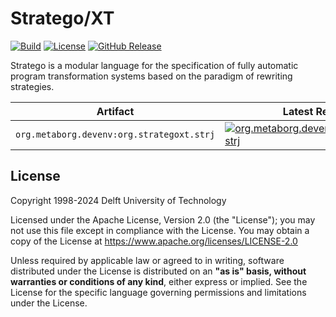 # Stratego/XT
[![Build][github-badge:build]][github:build]
[![License][license-badge]][license]
[![GitHub Release][github-badge:release]][github:release]

Stratego is a modular language for the specification of fully automatic program transformation systems based on the paradigm of rewriting strategies.

| Artifact                                  | Latest Release                                                                                           |
|-------------------------------------------|----------------------------------------------------------------------------------------------------------|
| `org.metaborg.devenv:org.strategoxt.strj` | [![org.metaborg.devenv:org.strategoxt.strj][maven-badge:org.strategoxt.strj]][maven:org.strategoxt.strj] |



## License
Copyright 1998-2024 Delft University of Technology

Licensed under the Apache License, Version 2.0 (the "License"); you may not use this file except in compliance with the License. You may obtain a copy of the License at <https://www.apache.org/licenses/LICENSE-2.0>

Unless required by applicable law or agreed to in writing, software distributed under the License is distributed on an **"as is" basis, without warranties or conditions of any kind**, either express or implied. See the License for the specific language governing permissions and limitations under the License.

[github-badge:build]: https://img.shields.io/github/actions/workflow/status/metaborg/strategoxt/build.yaml
[github:build]: https://github.com/metaborg/strategoxt/actions
[license-badge]: https://img.shields.io/github/license/metaborg/strategoxt
[license]: https://github.com/metaborg/strategoxt/blob/master/LICENSE
[github-badge:release]: https://img.shields.io/github/v/release/metaborg/strategoxt
[github:release]: https://github.com/metaborg/strategoxt/releases

[maven:org.strategoxt.strj]:                  https://artifacts.metaborg.org/#nexus-search;gav~org.metaborg.devenv~org.strategoxt.strj~~~
[maven-badge:org.strategoxt.strj]:                  https://img.shields.io/maven-metadata/v?metadataUrl=https%3A%2F%2Fartifacts.metaborg.org%2Fcontent%2Frepositories%2Freleases%2Forg%2Fmetaborg%2Fdevenv%2Forg.strategoxt.strj%2Fmaven-metadata.xml
